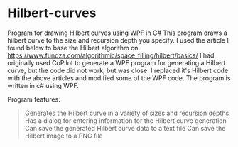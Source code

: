 # Hilbert-curves
Program for drawing Hilbert curves using WPF in C#
This program draws a hilbert curve to the size and recursion depth you specify.
I used the article I found below to base the Hilbert algorithm on.
https://www.fundza.com/algorithmic/space_filling/hilbert/basics/
I had originally used CoPilot to generate a WPF program for generating a
Hilbert curve, but the code did not work, but was close. I replaced it's
Hilbert code with the above articles and modified some of the WPF code.
The program is written in c# using WPF.
 
  Program features: 
  > Generates the Hilbert curve in a variety of sizes and recursion depths        
  > Has a dialog for entering information for the Hilbert curve generation
  > Can save the generated Hilbert curve data to a text file
  > Can save the Hilbert image to a PNG file

